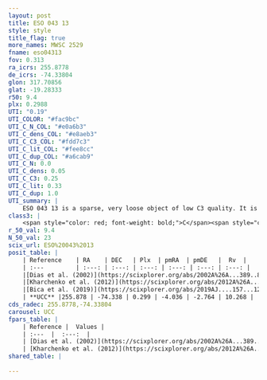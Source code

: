 ```yaml
---
layout: post
title: ESO 043 13
style: style
title_flag: true
more_names: MWSC 2529
fname: eso04313
fov: 0.313
ra_icrs: 255.8778
de_icrs: -74.33804
glon: 317.70856
glat: -19.28333
r50: 9.4
plx: 0.2988
UTI: "0.19"
UTI_COLOR: "#fac9bc"
UTI_C_N_COL: "#e0a6b3"
UTI_C_dens_COL: "#e8aeb3"
UTI_C_C3_COL: "#fdd7c3"
UTI_C_lit_COL: "#fee8cc"
UTI_C_dup_COL: "#a6cab9"
UTI_C_N: 0.0
UTI_C_dens: 0.05
UTI_C_C3: 0.25
UTI_C_lit: 0.33
UTI_C_dup: 1.0
UTI_summary: |
    ESO 043 13 is a sparse, very loose object of low C3 quality. It is poorly studied in the literature, with no articles listed in the last 6 years.<br><br><span style="color: #99180f; font-weight: bold;">Warning: </span>contains less than 25 stars with <i>P>0.5</i> estimated.
class3: |
    <span style="color: red; font-weight: bold;">C</span><span style="color: red; font-weight: bold;">C</span>
r_50_val: 9.4
N_50_val: 23
scix_url: ESO%20043%2013
posit_table: |
    | Reference    | RA    | DEC   | Plx  | pmRA  | pmDE   |  Rv  |
    | :---         | :---: | :---: | :---: | :---: | :---: | :---: |
    |[Dias et al. (2002)](https://scixplorer.org/abs/2002A%26A...389..871D) | 256.125 | -74.358 | -- | -1.93 | -7.56 | -- |
    |[Kharchenko et al. (2012)](https://scixplorer.org/abs/2012A%26A...543A.156K) | 256.185 | -74.35 | -- | -1.75 | -4.16 | -- |
    |[Bica et al. (2019)](https://scixplorer.org/abs/2019AJ....157...12B) | 255.991 | -74.343 | -- | -- | -- | -- |
    | **UCC** |255.878 | -74.338 | 0.299 | -4.036 | -2.764 | 10.268 | 
cds_radec: 255.8778,-74.33804
carousel: UCC
fpars_table: |
    | Reference |  Values |
    | :---  |  :---:  |
    | [Dias et al. (2002)](https://scixplorer.org/abs/2002A%26A...389..871D) | `E(B-V)=0.104, Dist=1490.0, Age=9.315` |
    | [Kharchenko et al. (2012)](https://scixplorer.org/abs/2012A%26A...543A.156K) | `e_bv=0.104, distance=1490, log_age=9.315` |
shared_table: |
    
---
```

